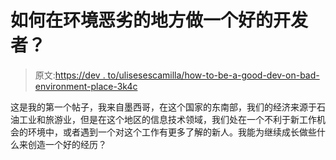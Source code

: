 # 如何在环境恶劣的地方做一个好的开发者？

> 原文:[https://dev . to/ulisesescamilla/how-to-be-a-good-dev-on-bad-environment-place-3k4c](https://dev.to/ulisesescamilla/how-to-be-a-good-dev-on-bad-environment-place-3k4c)

这是我的第一个帖子，我来自墨西哥，在这个国家的东南部，我们的经济来源于石油工业和旅游业，但是在这个地区的信息技术领域，我们处在一个不利于新工作机会的环境中，或者遇到一个对这个工作有更多了解的新人。我能为继续成长做些什么来创造一个好的经历？